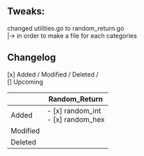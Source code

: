 <h2>Tweaks:</h2>
changed utilities.go to random_return.go</br>
|-> in order to make a file for each categories


<h2>Changelog</h2>
[x] Added / Modified / Deleted /<br>
[]  Upcoming

|        |Random_Return| 
|--------|---|
|Added   | - [x] random_int</br>- [x] random_hex| 
|Modified| | 
|Deleted | | 
